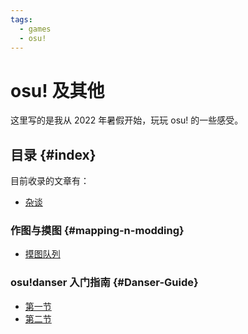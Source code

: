```yaml
---
tags:
  - games
  - osu!
---
```


# osu! 及其他

这里写的是我从 2022 年暑假开始，玩玩 osu! 的一些感受。

## 目录 {#index}

目前收录的文章有：

- [杂谈](/osu/misc)

### 作图与摸图 {#mapping-n-modding}

- [摸图队列](/osu/mapping-n-modding/modpost)

### osu!danser 入门指南 {#Danser-Guide}

- [第一节](/osu/danser-wiki/danser-1)
- [第二节](/osu/danser-wiki/danser-2)
